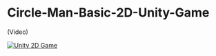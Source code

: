 # Circle-Man-Basic-2D-Unity-Game

(Video)

[![Unity 2D Game](https://img.youtube.com/vi/https://youtu.be/7Wa1iuSA_p4/0.jpg)](https://www.youtube.com/watch?v=https://youtu.be/7Wa1iuSA_p4)

